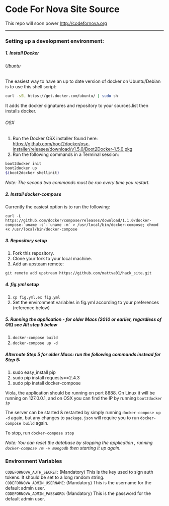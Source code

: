 # Code For Nova Site Source
This repo will soon power http://codefornova.org
***
### Setting up a development environment:
##### 1. Install Docker
###### Ubuntu
The easiest way to have an up to date version of        docker on Ubuntu/Debian is to use this shell script:
```bash
curl -sSL https://get.docker.com/ubuntu/ | sudo sh
```   
It adds the docker signatures and repository to your     sources.list then installs docker.
###### OSX

1.  Run the Docker OSX installer found here:   https://github.com/boot2docker/osx-installer/releases/download/v1.5.0/Boot2Docker-1.5.0.pkg
2. Run the following commands in a Terminal session:

  ``` bash
  boot2docker init
  boot2docker up
  $(boot2docker shellinit)
  ```
  *Note: The second two commands must be run every time you restart.*

##### 2. Install docker-compose

Currently the easiest option is to run the following:
```
curl -L https://github.com/docker/compose/releases/download/1.1.0/docker-compose-`uname -s`-`uname -m` > /usr/local/bin/docker-compose; chmod +x /usr/local/bin/docker-compose
```

##### 3. Repository setup
1. Fork this repository.
2. Clone your fork to your local machine.
3. Add an upsteam remote: 

 ``` 
 git remote add upstream https://github.com/mattva01/hack_site.git
 ```
 
 
##### 4. fig.yml setup
 1. `cp fig.yml.ex fig.yml`
 2. Set the  environment variables in fig.yml according to your preferences (reference below)

##### 5. Running the application - for older Macs (2010 or earlier, regardless of OS) see Alt step 5 below
1. `docker-compose build`
2. `docker-compose up -d`

##### Alternate Step 5 for older Macs: run the following commands instead for Step 5:
1. sudo easy_install pip
2. sudo pip install requests==2.4.3
3. sudo pip install docker-compose

Viola, the application should be running on port 8888. On Linux it will be running on 127.0.0.1, and on OSX you can find the IP by running `boot2docker ip`

The server can  be started & restarted by simply running `docker-compose up -d` again, but any changes to `package.json` will require you to run `docker-compose build` again.

To stop, run `docker-compose stop`

*Note: You can reset the database by stopping the application , running `docker-compose rm -v mongodb` then starting it up again.*

### Environment Variables

`CODEFORNOVA_AUTH_SECRET`: (Mandatory)  This is the key used to sign auth tokens. It should be set to a  long random string.  
`CODEFORNOVA_ADMIN_USERNAME`: (Mandatory) This is the  username for the default admin user.  
`CODEFORNOVA_ADMIN_PASSWORD`: (Mandatory) This is the password for the default admin user.  

